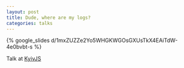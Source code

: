 ```yaml
---
layout: post
title: Dude, where are my logs?
categories: talks
---
```



{% google_slides d/1mxZUZZe2Yo5WHGKWGOsGXUsTkX4EAiTdW-4e0bvbt-s %}

Talk at [KyivJS](http://kyivjs.org/en/)